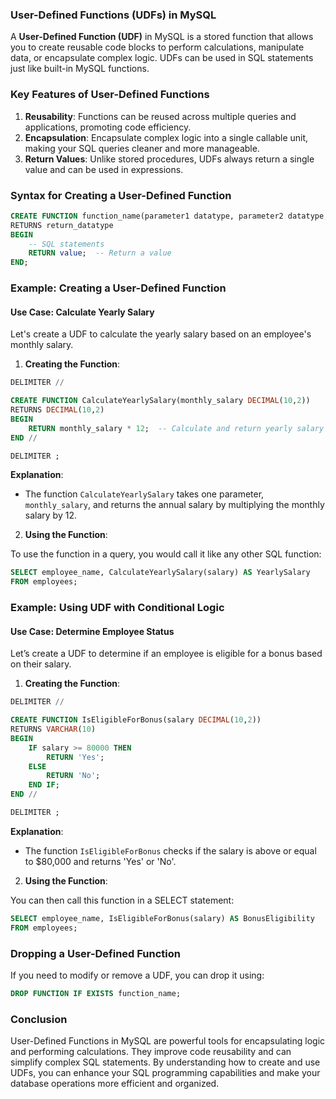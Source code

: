 ### User-Defined Functions (UDFs) in MySQL

A **User-Defined Function (UDF)** in MySQL is a stored function that allows you to create reusable code blocks to perform calculations, manipulate data, or encapsulate complex logic. UDFs can be used in SQL statements just like built-in MySQL functions.

### Key Features of User-Defined Functions

1. **Reusability**: Functions can be reused across multiple queries and applications, promoting code efficiency.
2. **Encapsulation**: Encapsulate complex logic into a single callable unit, making your SQL queries cleaner and more manageable.
3. **Return Values**: Unlike stored procedures, UDFs always return a single value and can be used in expressions.

### Syntax for Creating a User-Defined Function

```sql
CREATE FUNCTION function_name(parameter1 datatype, parameter2 datatype, ...)
RETURNS return_datatype
BEGIN
    -- SQL statements
    RETURN value;  -- Return a value
END;
```

### Example: Creating a User-Defined Function

#### Use Case: Calculate Yearly Salary

Let's create a UDF to calculate the yearly salary based on an employee's monthly salary.

1. **Creating the Function**:

```sql
DELIMITER //

CREATE FUNCTION CalculateYearlySalary(monthly_salary DECIMAL(10,2))
RETURNS DECIMAL(10,2)
BEGIN
    RETURN monthly_salary * 12;  -- Calculate and return yearly salary
END //

DELIMITER ;
```

**Explanation**:
- The function `CalculateYearlySalary` takes one parameter, `monthly_salary`, and returns the annual salary by multiplying the monthly salary by 12.

2. **Using the Function**:

To use the function in a query, you would call it like any other SQL function:

```sql
SELECT employee_name, CalculateYearlySalary(salary) AS YearlySalary
FROM employees;
```

### Example: Using UDF with Conditional Logic

#### Use Case: Determine Employee Status

Let’s create a UDF to determine if an employee is eligible for a bonus based on their salary.

1. **Creating the Function**:

```sql
DELIMITER //

CREATE FUNCTION IsEligibleForBonus(salary DECIMAL(10,2))
RETURNS VARCHAR(10)
BEGIN
    IF salary >= 80000 THEN
        RETURN 'Yes';
    ELSE
        RETURN 'No';
    END IF;
END //

DELIMITER ;
```

**Explanation**:
- The function `IsEligibleForBonus` checks if the salary is above or equal to $80,000 and returns 'Yes' or 'No'.

2. **Using the Function**:

You can then call this function in a SELECT statement:

```sql
SELECT employee_name, IsEligibleForBonus(salary) AS BonusEligibility
FROM employees;
```

### Dropping a User-Defined Function

If you need to modify or remove a UDF, you can drop it using:

```sql
DROP FUNCTION IF EXISTS function_name;
```

### Conclusion

User-Defined Functions in MySQL are powerful tools for encapsulating logic and performing calculations. They improve code reusability and can simplify complex SQL statements. By understanding how to create and use UDFs, you can enhance your SQL programming capabilities and make your database operations more efficient and organized.
